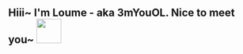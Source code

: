 <h2>Hiii~ I'm Loume - aka 3mYouOL. Nice to meet you~ <img src="https://media.giphy.com/media/5w8i0UkwDW2GI/giphy.gif" width="50"></h2>

<!--
**3mYouOL/3mYouOL** is a ✨ _special_ ✨ repository because its `README.md` (this file) appears on your GitHub profile.

Here are some ideas to get you started:

- 🔭 I’m currently working on ...
- 🌱 I’m currently learning ...
- 👯 I’m looking to collaborate on ...
- 🤔 I’m looking for help with ...
- 💬 Ask me about ...
- 📫 How to reach me: ...
- 😄 Pronouns: ...
- ⚡ Fun fact: ...
-->
